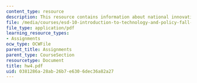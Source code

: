 ```yaml
---
content_type: resource
description: This resource contains information about national innovation systems.
file: /media/courses/esd-10-introduction-to-technology-and-policy-fall-2006/0381286a28ab26b7e6306dec36a82a27_hw4.pdf
file_type: application/pdf
learning_resource_types:
- Assignments
ocw_type: OCWFile
parent_title: Assignments
parent_type: CourseSection
resourcetype: Document
title: hw4.pdf
uid: 0381286a-28ab-26b7-e630-6dec36a82a27
---
```

